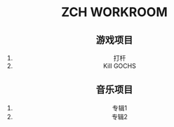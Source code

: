 <div align="center">
  <p><h1><strong>ZCH WORKROOM</strong></h1></p>
  <p><h2>游戏项目</h2></p>
  <ol>
    <li>打杆</li>
    <li>Kill GOCHS</li>
  </ol>
  <p><h2>音乐项目</h2></p>
  <ol>
    <li>专辑1<ul><a/></ul><ul><a/></ul><ul><a/></ul><ul><a/></ul></li>
    <li>专辑2<ul><a/></ul><ul><a/></ul><ul><a/></ul></li>
  </ol>
</div>
<audio id="au"/>
<script>
</script>
